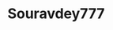 ---
title: Souravdey777
github: https://github.com/Souravdey777
mode: light
transition: 1s
score: 79.1
archetype:
- Little Bit of Everything
---